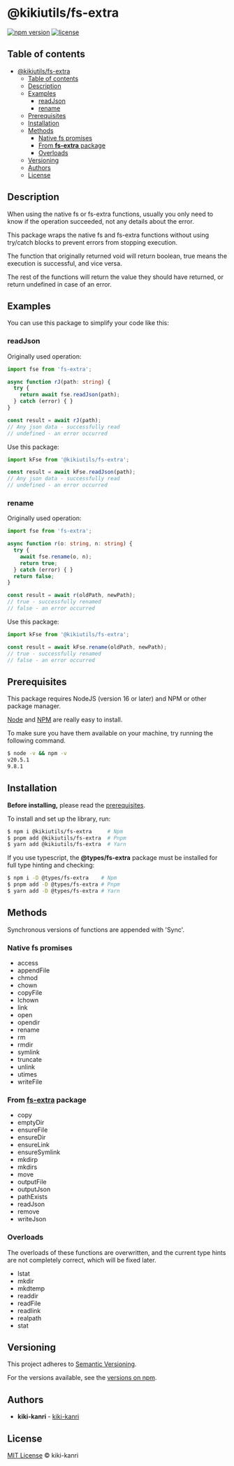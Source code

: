 # @kikiutils/fs-extra

[![npm version](https://img.shields.io/npm/v/%40kikiutils%2Ffs-extra)](https://www.npmjs.com/package/@kikiutils/fs-extra)
[![license](https://img.shields.io/npm/l/%40kikiutils%2Ffs-extra)](https://www.npmjs.com/package/@kikiutils/fs-extra)

## Table of contents

- [@kikiutils/fs-extra](#kikiutilsfs-extra)
  - [Table of contents](#table-of-contents)
  - [Description](#description)
  - [Examples](#examples)
    - [readJson](#readjson)
    - [rename](#rename)
  - [Prerequisites](#prerequisites)
  - [Installation](#installation)
  - [Methods](#methods)
    - [Native fs promises](#native-fs-promises)
    - [From **fs-extra** package](#from-fs-extra-package)
    - [Overloads](#overloads)
  - [Versioning](#versioning)
  - [Authors](#authors)
  - [License](#license)

## Description

When using the native fs or fs-extra functions, usually you only need to know if the operation succeeded, not any details about the error.

This package wraps the native fs and fs-extra functions without using try/catch blocks to prevent errors from stopping execution.

The function that originally returned void will return boolean, true means the execution is successful, and vice versa.

The rest of the functions will return the value they should have returned, or return undefined in case of an error.

## Examples

You can use this package to simplify your code like this:

### readJson
Originally used operation:
```typescript
import fse from 'fs-extra';

async function rJ(path: string) {
  try {
    return await fse.readJson(path);
  } catch (error) { }
}

const result = await rJ(path);
// Any json data - successfully read
// undefined - an error occurred
```

Use this package:
```typescript
import kFse from '@kikiutils/fs-extra';

const result = await kFse.readJson(path);
// Any json data - successfully read
// undefined - an error occurred
```

### rename

Originally used operation:
```typescript
import fse from 'fs-extra';

async function r(o: string, n: string) {
  try {
    await fse.rename(o, n);
    return true;
  } catch (error) { }
  return false;
}

const result = await r(oldPath, newPath);
// true - successfully renamed
// false - an error occurred
```

Use this package:
```typescript
import kFse from '@kikiutils/fs-extra';

const result = await kFse.rename(oldPath, newPath);
// true - successfully renamed
// false - an error occurred
```

## Prerequisites

This package requires NodeJS (version 16 or later) and NPM or other package manager.

[Node](http://nodejs.org/) and [NPM](https://npmjs.org/) are really easy to install.

To make sure you have them available on your machine,
try running the following command.

```bash
$ node -v && npm -v
v20.5.1
9.8.1
```

## Installation

**Before installing,** please read the [prerequisites](#prerequisites).

To install and set up the library, run:

```bash
$ npm i @kikiutils/fs-extra     # Npm
$ pnpm add @kikiutils/fs-extra  # Pnpm
$ yarn add @kikiutils/fs-extra  # Yarn
```

If you use typescript, the **@types/fs-extra** package must be installed for full type hinting and checking:
```bash
$ npm i -D @types/fs-extra    # Npm
$ pnpm add -D @types/fs-extra # Pnpm
$ yarn add -D @types/fs-extra # Yarn
```

## Methods

Synchronous versions of functions are appended with 'Sync'.

### Native fs promises
- access
- appendFile
- chmod
- chown
- copyFile
- lchown
- link
- open
- opendir
- rename
- rm
- rmdir
- symlink
- truncate
- unlink
- utimes
- writeFile

### From **[fs-extra](https://www.npmjs.com/package/fs-extra)** package
- copy
- emptyDir
- ensureFile
- ensureDir
- ensureLink
- ensureSymlink
- mkdirp
- mkdirs
- move
- outputFile
- outputJson
- pathExists
- readJson
- remove
- writeJson

### Overloads

The overloads of these functions are overwritten, and the current type hints are not completely correct, which will be fixed later.

- lstat
- mkdir
- mkdtemp
- readdir
- readFile
- readlink
- realpath
- stat

## Versioning
This project adheres to [Semantic Versioning](http://semver.org).

For the versions available, see the [versions on npm](https://www.npmjs.com/package/@kikiutils/fs-extra?activeTab=versions).

## Authors

- **kiki-kanri** - [kiki-kanri](https://github.com/kiki-kanri)

## License

[MIT License](LICENSE) © kiki-kanri

